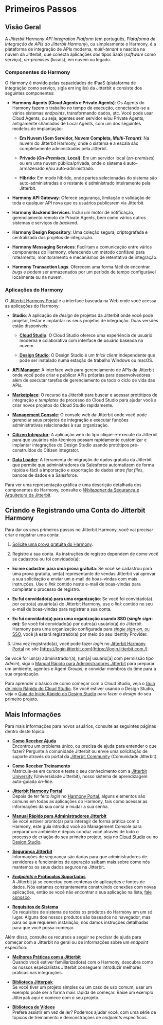 # Primeiros Passos

[//]: # (This is a translation of Version 54, published on February 4, 2022.)

## Visão Geral

A *Jitterbit Harmony API Integration Platform* (em português,
*Plataforma de Integração de APIs do Jitterbit Harmony*), ou
simplesmente o Harmony, é a plataforma de integração de APIs moderna,
*multi-tenant* e nascida na nuvem da Jitterbit, que conecta aplicações
dos tipos SaaS (*software* como serviço), *on-premises* (locais), em
nuvem ou legado.

### Componentes do Harmony

O Harmony é movido pelas capacidades de iPaaS (plataforma de integração
como serviço, sigla em inglês) da Jitterbit e consiste dos seguintes
componentes:

-   **Harmony Agents (Cloud Agents e Private Agents)**: Os Agents do
    Harmony fazem o trabalho no tempo de execução, conectando-se a
    vários sistemas *endpoints*, transformando dados, etc. Você pode
    usar Cloud Agents, ou seja, agentes sem servidor e/ou Private
    Agents, antigamente chamados de Local Agents, com um dos seguintes
    modelos de implantação:

    -   **Em Nuvem (Sem Servidor, Nuvem Completa, *Multi-Tenant*)**: Na
        nuvem do Jitterbit Harmony, onde o sistema e a escala são
        completamente administrados pela Jitterbit.

    -   **Privado (*On-Premises*, Local)**: Em um servidor local
        (*on-premises*) ou em uma nuvem pública/privada, onde o
        sistema é auto-armazenado e/ou auto-administrado.

    -   **Híbrido**: Em modo híbrido, onde partes selecionadas do
        sistema são auto-administradas e o restante é administrado
        inteiramente pela Jitterbit.

-   **Harmony API Gateway**: Oferece segurança, limitação e validação de
    toda e qualquer API nova que os usuários publicarem via Jitterbit.

-   **Harmony Backend Services**: Inclui um motor de notificação,
    gerenciamento remoto de Private Agents, bem como vários outros
    sistemas e serviços de *backend*.

-   **Harmony Design Repository**: Uma coleção segura, criptografada e
    centralizada dos projetos de integração.

-   **Harmony Messaging Services**: Facilitam a comunicação entre vários
    componentes do Harmony, oferecendo um método confiável para
    roteamento, monitoramento e mecanismos de retentativa de
    integração.

-   **Harmony Transaction Logs**: Oferecem uma forma fácil de encontrar
    *bugs* e podem ser armazenados por um período de tempo
    configurável localmente ou na nuvem.

### Aplicações do Harmony

O [Jitterbit Harmony Portal](https://success.jitterbit.com/display/DOC/Jitterbit+Harmony+Portal?showLanguage=pt_BR) é a interface baseada na Web onde você
acessa as aplicações do Harmony:

-   **Studio**: A aplicação de *design* de projetos da Jitterbit onde
    você pode projetar, testar e implantar os seus projetos de
    integração. Duas versões estão disponíveis:

    -   **[Cloud Studio](https://success.jitterbit.com/display/CS/Cloud+Studio?showLanguage=pt_BR)**: O Cloud Studio oferece uma experiência
        de usuário moderna e colaborativa com interface de usuário
        baseada na nuvem.

    -   **[Design Studio](https://success.jitterbit.com/display/DOC/Design+Studio?showLanguage=pt_BR)**: O Design Studio é um *thick client*
        independente que pode ser instalado numa estação de trabalho
        Windows ou macOS.

-   **[API Manager](https://success.jitterbit.com/display/DOC/API+Manager?showLanguage=pt_BR)**: A interface web para gerenciamento de APIs
    da Jitterbit onde você pode criar e publicar APIs próprias para
    desenvolvedores além de executar tarefas de gerenciamento de todo
    o ciclo de vida das APIs.

-   **[Marketplace](https://success.jitterbit.com/display/DOC/Marketplace?showLanguage=pt_BR)**: O recurso da Jitterbit para buscar e acessar
    protótipos de integração e *templates* de processo do Cloud Studio
    para ajudar você a criar novos projetos do Cloud Studio
    rapidamente.

-   **[Management Console](https://success.jitterbit.com/display/DOC/Management+Console?showLanguage=pt_BR)**: O console web da Jitterbit onde você
    pode gerenciar seus projetos de integração e executar funções
    administrativas relacionadas à sua organização.

-   **[Citizen Integrator](https://success.jitterbit.com/display/DOC/Citizen+Integrator?showLanguage=pt_BR)**: A aplicação web do tipo
    clique-e-execute da Jitterbit para que usuários não-técnicos
    possam rapidamente customizar e implantar integrações do Design
    Studio usando protótipos pré-construídos do Citizen Integrator.

-   **[Data Loader](https://success.jitterbit.com/display/DOC/Data+Loader?showLanguage=pt_BR)**: A ferramenta de migração de dados gratuita
    da Jitterbit que permite que administradores da Salesforce
    automatizem de forma rápida e fácil a importação e exportação de
    dados entre *flat files*, bancos de dados e a Salesforce.

Para ver uma representação gráfica e uma descrição detalhada dos
componentes do Harmony, consulte o [*Whitepaper* da Segurança e
Arquitetura da Jitterbit](https://success.jitterbit.com/display/DOC/Jitterbit+Security+and+Architecture+White+Paper?showLanguage=pt_BR).


## Criando e Registrando uma Conta do Jitterbit Harmony

Para dar os seus primeiros passos no Jitterbit Harmony, você vai
precisar criar e registrar uma conta:

1.  <a
    href="https://info.jitterbit.com/Harmony-Trial_Request-your-Trial_smart.html"
    class="external-link" rel="nofollow">Solicite uma prova gratuita do Harmony</a>.

2.  Registre a sua conta. As instruções de registro dependem de como
    você se cadastrou ou foi convidado(a):

-   **Eu me cadastrei para uma prova gratuita**: Se você se cadastrou
    para uma prova gratuita, um(a) representante de vendas Jitterbit
    vai aprovar a sua solicitação e enviar um e-mail de boas-vindas
    com mais instruções. Use o *link* contido neste e-mail de
    boas-vindas para completar o processo de registro.

-   **Eu fui convidado(a) para uma organização**: Se você foi
    convidado(a) por outro(a) usuário(a) do Jitterbit Harmony, use o
    *link* contido no seu e-mail de boas-vindas para registrar a sua
    conta.

-   **Eu fui convidado(a) para uma organização usando SSO (*single
    sign-on*)**: Se você foi convidado(a) por outro(a) usuário(a) do
    Jitterbit Harmony para uma organização configurada para [*single
    sign-on*, ou SSO](https://success.jitterbit.com/display/DOC/Single+Sign-On?showLanguage=pt_BR), você já estará registrado(a) por meio do seu
    Identity Provider.

3.  Uma vez registrado(a), você pode fazer *login* no [Jitterbit
    Harmony Portal](https://success.jitterbit.com/display/DOC/Jitterbit+Harmony+Portal?showLanguage=pt_BR) no site
    [https://login.jitterbit.com](https://login.jitterbit.com./).

Se você for um(a) administrador(a), (um\[a\] usuário\[a\] com permissão
tipo *Admin*), siga o [Manual Rápido para Administradores
Jitterbit](https://success.jitterbit.com/display/DOC/Jitterbit+Admin+Quick+Start+Tutorial?showLanguage=pt_BR) para preparar um ambiente, agentes e Agent Groups, e
convidar membros do time para a sua organização.

Para aprender o básico de como começar com o Cloud Studio, veja o
<a
href="https://success.jitterbit.com/display/CS/Cloud+Studio+Quick+Start+Guide?showLanguage=pt_BR"
rel="nofollow">Guia de Início Rápido do Cloud Studio</a>. Se você estiver usando o
Design Studio, veja o <a
href="https://success.jitterbit.com/display/DOC/Design+Studio+Quick+Start+Guide?showLanguage=pt_BR"
rel="nofollow">Guia de Início Rápido do Design Studio</a> para
fazer o *design* do seu primeiro projeto.


## Mais Informações

Para mais informações para novos usuários, consulte as seguintes páginas
dentro deste tópico:

-   **[Como Receber Ajuda](https://success.jitterbit.com/display/DOC/Getting+Support?showLanguage=pt_BR)**<br>
    Encontrou um problema único, ou precisa de ajuda para entender o que
    fazer? Pergunte à comunidade Jitterbit ou envie uma solicitação de
    suporte através do portal da <a href="https://community.jitterbit.com/s/" class="external-link"
    rel="nofollow">Jitterbit Community</a> (Comunidade
    Jitterbit).

-   **[Como Receber Treinamento](https://success.jitterbit.com/display/DOC/Getting+Training?showLanguage=pt_BR)**<br>
    Matricule-se em cursos e teste o seu conhecimento com a <a href="https://university.jitterbit.com/" class="external-link"
    rel="nofollow">Jitterbit
    University</a> (Universidade Jitterbit), nosso sistema de aprendizagem
    auto-guiada *on-line*.

-   **[Jitterbit Harmony Portal](https://success.jitterbit.com/display/DOC/Jitterbit+Harmony+Portal?showLanguage=pt_BR)**<br>
    Depois de ter feito *login* no <a href="https://login.jitterbit.com" class="external-link"
    rel="nofollow">Harmony Portal</a>, alguns elementos
    são comuns em todas as aplicações do Harmony, tais como acessar as
    informações da sua conta e mudar a sua senha.

-   **[Manual Rápido para Administradores Jitterbit](https://success.jitterbit.com/display/DOC/Jitterbit+Admin+Quick+Start+Tutorial?showLanguage=pt_BR)**<br>
    Se você estiver pronto(a) para interagir de forma prática com o
    Harmony, este guia introduz você ao Management Console para preparar
    um ambiente e depois conduz você através de todo o processo de criação
    do seu primeiro projeto, seja no [Cloud Studio](https://success.jitterbit.com/display/CS/Cloud+Studio?showLanguage=pt_BR) ou no [Design
    Studio](https://success.jitterbit.com/display/DOC/Design+Studio?showLanguage=pt_BR).

-   **[Segurança Jitterbit](https://success.jitterbit.com/display/DOC/Jitterbit+Security?showLanguage=pt_BR)**<br>
    Informações de segurança são dadas para que administradores de
    servidores e funcionários de operação saibam mais sobre como nós
    mantemos os seus dados seguros na Jitterbit.

-   **[*Endpoints* e Protocolos Suportados](https://success.jitterbit.com/display/DOC/Supported+Endpoints+and+Protocols?showLanguage=pt_BR)**<br>
    A Jitterbit já se conectou com centenas de aplicações e fontes de
    dados. Nós estamos constantemente construindo conexões com novas
    aplicações, então se você não encontrar a sua aplicação na lista,
    <a href="https://www.jitterbit.com/contact/" class="external-link"
    rel="nofollow">fale conosco</a>.

-   **[Requisitos de Sistema](https://success.jitterbit.com/display/DOC/System+Requirements?showLanguage=pt_BR)**<br>
    Os requisitos de sistema de todos os produtos do Harmony em um só
    lugar. Alguns dos nossos produtos são baseados no navegador, mas para
    os que requerem instalação, nós damos instruções detalhadas para que
    você possa começar.

Além disso, consulte os recursos a seguir se precisar de ajuda para
começar com a Jitterbit no geral ou de informações sobre um *endpoint*
específico:

-   **[Melhores Práticas com a Jitterbit](https://success.jitterbit.com/display/DOC/Best+Practices+with+Jitterbit?showLanguage=pt_BR)**<br>
    Quando você estiver familiarizado(a) com o Harmony, descubra como os
    nossos especialistas Jitterbit conseguem introduzir melhores práticas
    nas integrações.

-   **[Biblioteca Jitterpak](https://success.jitterbit.com/display/DOC/Jitterpak+Library?showLanguage=pt_BR)**<br>
    Se você tiver um projeto simples ou um caso de uso comum, usar um
    exemplo pode ser a forma mais rápida de começar. Baixe um exemplo
    Jitterpak aqui e comece com o seu projeto.

-   **[Biblioteca de Vídeos](https://success.jitterbit.com/display/DOC/Video+Library?showLanguage=pt_BR)**<br>
    Prefere assistir em vez de ler? Podemos ajudar você, com uma série de
    tópicos de treinamento e demonstrações de *endpoints* específicos.
